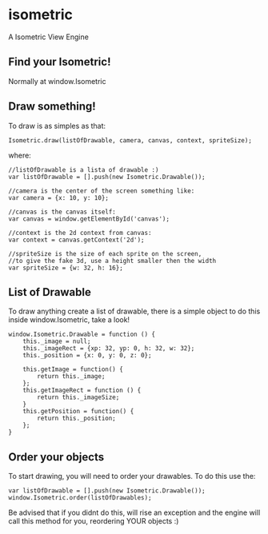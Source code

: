 isometric
=========

A Isometric View Engine


## Find your Isometric!

Normally at window.Isometric

## Draw something!

To draw is as simples as that:

    Isometric.draw(listOfDrawable, camera, canvas, context, spriteSize);

where:

    //listOfDrawable is a lista of drawable :)
    var listOfDrawable = [].push(new Isometric.Drawable());

    //camera is the center of the screen something like:
    var camera = {x: 10, y: 10};

    //canvas is the canvas itself:
    var canvas = window.getElementById('canvas');

    //context is the 2d context from canvas:
    var context = canvas.getContext('2d');

    //spriteSize is the size of each sprite on the screen,
    //to give the fake 3d, use a height smaller then the width
    var spriteSize = {w: 32, h: 16};


## List of Drawable

To draw anything create a list of drawable, there is a simple object to do this inside window.Isometric, take a look!

    window.Isometric.Drawable = function () {
        this._image = null;
        this._imageRect = {xp: 32, yp: 0, h: 32, w: 32};
        this._position = {x: 0, y: 0, z: 0};

        this.getImage = function() {
            return this._image;
        };
        this.getImageRect = function () {
            return this._imageSize;
        }
        this.getPosition = function() {
            return this._position;
        };
    }


## Order your objects

To start drawing, you will need to order your drawables. To do this use the:

    var listOfDrawable = [].push(new Isometric.Drawable());
    window.Isometric.order(listOfDrawables);

Be advised that if you didnt do this, will rise an exception and the engine will call this method for you, reordering YOUR objects :)


